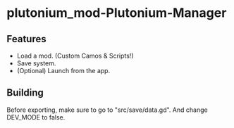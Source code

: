 # plutonium_mod-Plutonium-Manager
## Features
* Load a mod. (Custom Camos & Scripts!)
* Save system.
* (Optional) Launch from the app.
## Building
Before exporting, make sure to go to "src/save/data.gd". And change DEV_MODE to false.
